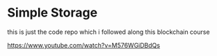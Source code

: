 # Simple Storage

this is just the code repo which i followed along this blockchain course

https://www.youtube.com/watch?v=M576WGiDBdQs